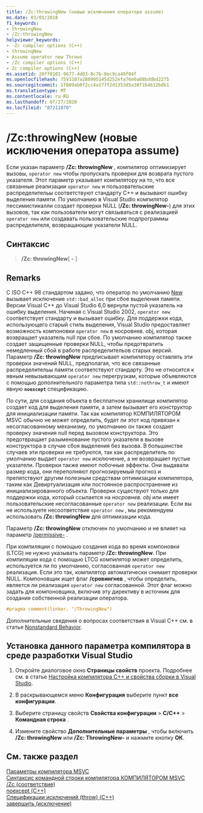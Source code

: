 ```yaml
---
title: /Zc:throwingNew (новые исключения оператора assume)
ms.date: 03/01/2018
f1_keywords:
- throwingNew
- /Zc:throwingNew
helpviewer_keywords:
- -Zc compiler options (C++)
- throwingNew
- Assume operator new Throws
- /Zc compiler options (C++)
- Zc compiler options (C++)
ms.assetid: 20ff0101-9677-4d83-8c7b-8ec9ca49f04f
ms.openlocfilehash: 7593107a280995145d252efa76e0a88bddbd2275
ms.sourcegitcommit: 1f009ab0f2cc4a177f2d1353d5a38f164612bdb1
ms.translationtype: MT
ms.contentlocale: ru-RU
ms.lasthandoff: 07/27/2020
ms.locfileid: "87211870"
---
```

# <a name="zcthrowingnew-assume-operator-new-throws"></a>/Zc:throwingNew (новые исключения оператора assume)

Если указан параметр **/Zc: throwingNew** , компилятор оптимизирует вызовы, `operator new` чтобы пропускать проверки для возврата пустого указателя. Этот параметр указывает компилятору на то, что все связанные реализации `operator new` и пользовательские распределительы соответствуют стандарту C++ и вызывают ошибку выделения памяти. По умолчанию в Visual Studio компилятор пессимистикалли создает проверки NULL (**/Zc: throwingNew-**) для этих вызовов, так как пользователи могут связываться с реализацией `operator new` или создавать пользовательские подпрограммы распределителя, возвращающие указатели NULL.

## <a name="syntax"></a>Синтаксис

> **/Zc: throwingNew**[ **-** ]

## <a name="remarks"></a>Remarks

С ISO C++ 98 стандартом задано, что оператор по умолчанию [New](../../standard-library/new-operators.md#op_new) вызывает исключение `std::bad_alloc` при сбое выделения памяти. Версии Visual C++ до Visual Studio 6,0 вернули пустой указатель на ошибку выделения. Начиная с Visual Studio 2002, `operator new` соответствует стандарту и вызывает ошибку. Для поддержки кода, использующего старый стиль выделения, Visual Studio предоставляет возможность компоновки `operator new` в носровнев. obj, которая возвращает указатель null при сбое. По умолчанию компилятор также создает защищенные проверки NULL, чтобы предотвратить немедленный сбой в работе распределительов старых версий. Параметр **/Zc: throwingNew** предписывает компилятору оставлять эти проверки значений NULL, предполагая, что все связанные распределительы памяти соответствуют стандарту. Это не относится к явным невызывающим `operator new` перегрузкам, которые объявляются с помощью дополнительного параметра типа `std::nothrow_t` и имеют явную **`noexcept`** спецификацию.

По сути, для создания объекта в бесплатном хранилище компилятор создает код для выделения памяти, а затем вызывает его конструктор для инициализации памяти. Так как компилятор КОМПИЛЯТОРОМ MSVC обычно не может определить, будет ли этот код привязан к несогласованному механизму, по умолчанию он также создает проверку значения null перед вызовом конструктора. Это предотвращает разыменование пустого указателя в вызове конструктора в случае сбоя выделения без вызова. В большинстве случаев эти проверки не требуются, так как распределитель по умолчанию выдает `operator new` исключение, а не возвращает пустые указатели. Проверки также имеют побочные эффекты. Они выдавали размер кода, они переполняют прогнозируемый прогноз и препятствуют другим полезным средствам оптимизации компилятора, таким как Девиртуализация или постоянное распространение из инициализированного объекта. Проверки существуют только для поддержки кода, который ссылается на *носровнев. obj* или имеет пользовательские несогласованные `operator new` реализации. Если вы не используете несоответствие `operator new` , мы рекомендуем использовать **/Zc: throwingNew** для оптимизации кода.

Параметр **/Zc: throwingNew** отключен по умолчанию и не влияет на параметр [/permissive-](permissive-standards-conformance.md) .

При компиляции с помощью создания кода во время компоновки (LTCG) не нужно указывать параметр **/Zc: throwingNew**. При компиляции кода с помощью LTCG компилятор может определить, используется ли по умолчанию, согласованная `operator new` реализация. Если это так, компилятор автоматически снимает проверки NULL. Компоновщик ищет флаг **/сровингнев** , чтобы определить, является ли реализация `operator new` согласованной. Этот флаг можно задать для компоновщика, включив эту директиву в источник для создания собственной реализации оператора.

```cpp
#pragma comment(linker, "/ThrowingNew")
```

Дополнительные сведения о вопросах соответствия в Visual C++ см. в статье [Nonstandard Behavior](../../cpp/nonstandard-behavior.md).

## <a name="to-set-this-compiler-option-in-the-visual-studio-development-environment"></a>Установка данного параметра компилятора в среде разработки Visual Studio

1. Откройте диалоговое окно **Страницы свойств** проекта. Подробнее см. в статье [Настройка компилятора C++ и свойства сборки в Visual Studio](../working-with-project-properties.md).

1. В раскрывающемся меню **Конфигурация** выберите пункт **все конфигурации**.

1. Выберите страницу свойств **Свойства конфигурации**  >  **C/C++**  >  **Командная строка** .

1. Измените свойство **Дополнительные параметры** , чтобы включить **/Zc: throwingNew** или **/Zc: ThrowingNew-** и нажмите кнопку **ОК**.

## <a name="see-also"></a>См. также раздел

[Параметры компилятора MSVC](compiler-options.md)<br/>
[Синтаксис командной строки компилятора КОМПИЛЯТОРОМ MSVC](compiler-command-line-syntax.md)<br/>
[/Zc (соответствие)](zc-conformance.md)<br/>
[noexcept (C++)](../../cpp/noexcept-cpp.md)<br/>
[Спецификации исключений (throw) (C++)](../../cpp/exception-specifications-throw-cpp.md)<br/>
[завершить (исключение)](../../standard-library/exception-functions.md#terminate)<br/>
